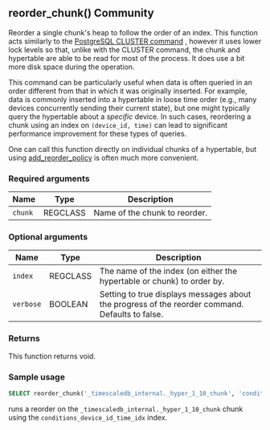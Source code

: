 ## reorder_chunk() <tag type="community">Community</tag>

Reorder a single chunk's heap to follow the order of an index. This function
acts similarly to the [PostgreSQL CLUSTER command][postgres-cluster] , however
it uses lower lock levels so that, unlike with the CLUSTER command,  the chunk
and hypertable are able to be read for most of the process. It does use a bit
more disk space during the operation.

This command can be particularly useful when data is often queried in an order
different from that in which it was originally inserted. For example, data is
commonly inserted into a hypertable in loose time order (e.g., many devices
concurrently sending their current state), but one might typically query the
hypertable about a _specific_ device. In such cases, reordering a chunk using an
index on `(device_id, time)` can lead to significant performance improvement for
these types of queries.

One can call this function directly on individual chunks of a hypertable, but
using [add_reorder_policy](/hypertable/add_reorder_policy/) is often much more convenient.

### Required arguments

|Name|Type|Description|
|---|---|---|
| `chunk` | REGCLASS | Name of the chunk to reorder. |

### Optional arguments

|Name|Type|Description|
|---|---|---|
| `index` | REGCLASS | The name of the index (on either the hypertable or chunk) to order by.|
| `verbose` | BOOLEAN | Setting to true displays messages about the progress of the reorder command. Defaults to false.|

### Returns

This function returns void.


### Sample usage

```sql
SELECT reorder_chunk('_timescaledb_internal._hyper_1_10_chunk', 'conditions_device_id_time_idx');
```

runs a reorder on the `_timescaledb_internal._hyper_1_10_chunk` chunk using the `conditions_device_id_time_idx` index.

[postgres-cluster]: https://www.postgresql.org/docs/current/sql-cluster.html